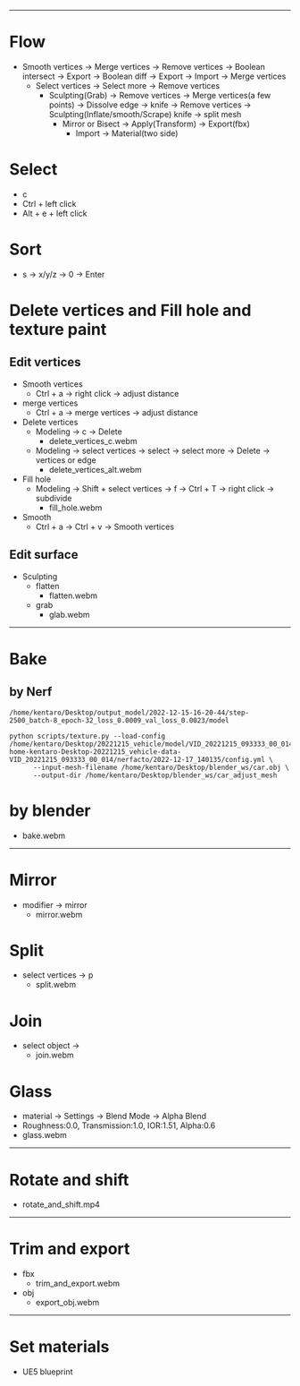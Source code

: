----------
# Flow
- Smooth vertices -> Merge vertices -> Remove vertices -> Boolean intersect -> Export -> Boolean diff -> Export -> Import -> Merge vertices
  - Select vertices -> Select more -> Remove vertices
    - Sculpting(Grab) -> Remove vertices -> Merge vertices(a few points) -> Dissolve edge -> knife -> Remove vertices -> Sculpting(Inflate/smooth/Scrape) knife -> split mesh
      - Mirror or Bisect -> Apply(Transform) -> Export(fbx)
        - Import -> Material(two side)

# Select
- c
- Ctrl + left click
- Alt + e + left click

# Sort
- s -> x/y/z -> 0 -> Enter

# Delete vertices and Fill hole and texture paint
## Edit vertices
- Smooth vertices
  - Ctrl + a -> right click -> adjust distance
- merge vertices
  - Ctrl + a -> merge vertices -> adjust distance
- Delete vertices
  - Modeling -> c -> Delete
    - delete_vertices_c.webm
  - Modeling -> select vertices -> select -> select more -> Delete -> vertices or edge
    - delete_vertices_alt.webm
- Fill hole
  - Modeling -> Shift + select vertices -> f -> Ctrl + T -> right click -> subdivide
    - fill_hole.webm
- Smooth
  - Ctrl + a -> Ctrl + v -> Smooth vertices

## Edit surface
- Sculpting
  - flatten
    - flatten.webm
  - grab
    - glab.webm

--------------

# Bake

## by Nerf
```shell
/home/kentaro/Desktop/output_model/2022-12-15-16-20-44/step-2500_batch-8_epoch-32_loss_0.0009_val_loss_0.0023/model

python scripts/texture.py --load-config /home/kentaro/Desktop/20221215_vehicle/model/VID_20221215_093333_00_014/-home-kentaro-Desktop-20221215_vehicle-data-VID_20221215_093333_00_014/nerfacto/2022-12-17_140135/config.yml \
      --input-mesh-filename /home/kentaro/Desktop/blender_ws/car.obj \
      --output-dir /home/kentaro/Desktop/blender_ws/car_adjust_mesh
```

# by blender
- bake.webm

----------------

# Mirror
- modifier -> mirror
  - mirror.webm

# Split
- select vertices -> p
  - split.webm

# Join
- select object -> 
  - join.webm

# Glass
- material -> Settings -> Blend Mode -> Alpha Blend
- Roughness:0.0, Transmission:1.0, IOR:1.51, Alpha:0.6
- glass.webm
----------------

# Rotate and shift
- rotate_and_shift.mp4

----------------

# Trim and export
- fbx
  - trim_and_export.webm
- obj
  - export_obj.webm

----------------

# Set materials

- UE5 blueprint

